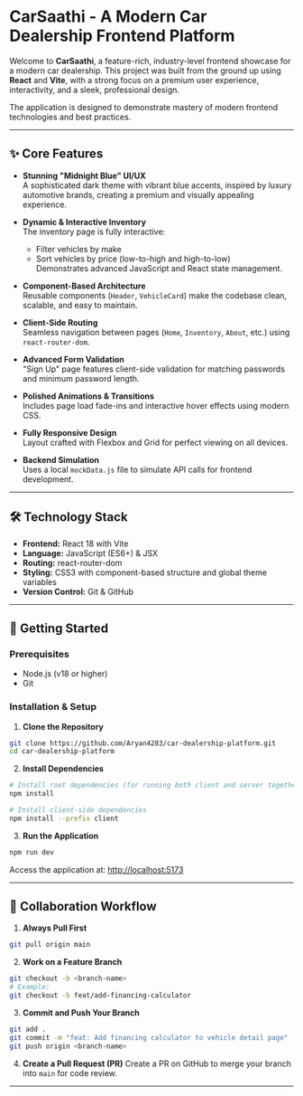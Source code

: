 # CarSaathi - A Modern Car Dealership Frontend Platform

Welcome to **CarSaathi**, a feature-rich, industry-level frontend showcase for a modern car dealership. This project was built from the ground up using **React** and **Vite**, with a strong focus on a premium user experience, interactivity, and a sleek, professional design.

The application is designed to demonstrate mastery of modern frontend technologies and best practices.

---

## ✨ Core Features

- **Stunning "Midnight Blue" UI/UX**  
  A sophisticated dark theme with vibrant blue accents, inspired by luxury automotive brands, creating a premium and visually appealing experience.

- **Dynamic & Interactive Inventory**  
  The inventory page is fully interactive:
  - Filter vehicles by make
  - Sort vehicles by price (low-to-high and high-to-low)  
  Demonstrates advanced JavaScript and React state management.

- **Component-Based Architecture**  
  Reusable components (`Header`, `VehicleCard`) make the codebase clean, scalable, and easy to maintain.

- **Client-Side Routing**  
  Seamless navigation between pages (`Home`, `Inventory`, `About`, etc.) using `react-router-dom`.

- **Advanced Form Validation**  
  "Sign Up" page features client-side validation for matching passwords and minimum password length.

- **Polished Animations & Transitions**  
  Includes page load fade-ins and interactive hover effects using modern CSS.

- **Fully Responsive Design**  
  Layout crafted with Flexbox and Grid for perfect viewing on all devices.

- **Backend Simulation**  
  Uses a local `mockData.js` file to simulate API calls for frontend development.

---

## 🛠️ Technology Stack

- **Frontend:** React 18 with Vite  
- **Language:** JavaScript (ES6+) & JSX  
- **Routing:** react-router-dom  
- **Styling:** CSS3 with component-based structure and global theme variables  
- **Version Control:** Git & GitHub  

---

## 🚀 Getting Started

### Prerequisites

- Node.js (v18 or higher)  
- Git  

### Installation & Setup

1. **Clone the Repository**

```bash
git clone https://github.com/Aryan4283/car-dealership-platform.git
cd car-dealership-platform
````

2. **Install Dependencies**

```bash
# Install root dependencies (for running both client and server together)
npm install

# Install client-side dependencies
npm install --prefix client
```

3. **Run the Application**

```bash
npm run dev
```

Access the application at: [http://localhost:5173](http://localhost:5173)

---

## 🤝 Collaboration Workflow

1. **Always Pull First**

```bash
git pull origin main
```

2. **Work on a Feature Branch**

```bash
git checkout -b <branch-name>
# Example:
git checkout -b feat/add-financing-calculator
```

3. **Commit and Push Your Branch**

```bash
git add .
git commit -m "feat: Add financing calculator to vehicle detail page"
git push origin <branch-name>
```

4. **Create a Pull Request (PR)**
   Create a PR on GitHub to merge your branch into `main` for code review.

---


